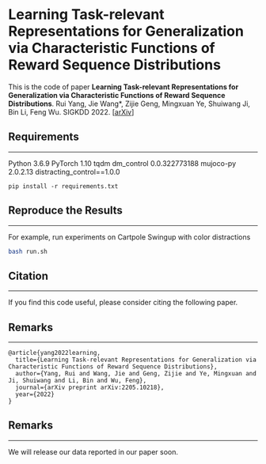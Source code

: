 # Learning Task-relevant Representations for Generalization via Characteristic Functions of Reward Sequence Distributions


This is the code of paper **Learning Task-relevant Representations for Generalization via Characteristic Functions of Reward Sequence Distributions**. Rui Yang, Jie Wang*, Zijie Geng, Mingxuan Ye, Shuiwang Ji, Bin Li, Feng Wu. SIGKDD 2022. \[[arXiv](https://arxiv.org/abs/2205.10218)\]


## Requirements
---
Python 3.6.9
PyTorch 1.10
tqdm
dm_control 0.0.322773188
mujoco-py 2.0.2.13
distracting_control==1.0.0

```
pip install -r requirements.txt
```
<!-- `conda install -y tensorboard` -->


## Reproduce the Results
---
For example, run experiments on Cartpole Swingup with color distractions

``` bash
bash run.sh
```


## Citation
---
If you find this code useful, please consider citing the following paper.

## Remarks
---
```
@article{yang2022learning,
  title={Learning Task-relevant Representations for Generalization via Characteristic Functions of Reward Sequence Distributions},
  author={Yang, Rui and Wang, Jie and Geng, Zijie and Ye, Mingxuan and Ji, Shuiwang and Li, Bin and Wu, Feng},
  journal={arXiv preprint arXiv:2205.10218},
  year={2022}
}
```

## Remarks
---
We will release our data reported in our paper soon.
